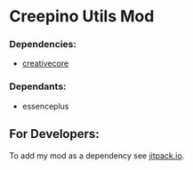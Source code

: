 # Creepino Utils Mod

### Dependencies: 
- [creativecore](https://www.curseforge.com/minecraft/mc-mods/creativecore)

### Dependants:
- essenceplus

## For Developers:
To add my mod as a dependency see [jitpack.io](https://jitpack.io/#com.gitlab.creepino-creations/creepino-utils-mod).
